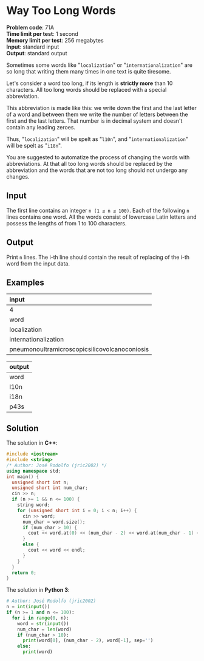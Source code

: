 # Way Too Long Words
**Problem code**: 71A  
**Time limit per test**: 1 second  
**Memory limit per test**: 256 megabytes  
**Input**: standard input  
**Output**: standard output  

Sometimes some words like "`localization`" or "`internationalization`" are so long that writing them many times in one text is quite tiresome.

Let's consider a word too long, if its length is **strictly more** than 10 characters. All too long words should be replaced with a special abbreviation.

This abbreviation is made like this: we write down the first and the last letter of a word and between them we write the number of letters between the first and the last letters. That number is in decimal system and doesn't contain any leading zeroes.

Thus, "`localization`" will be spelt as "`l10n`", and "`internationalization`" will be spelt as "`i18n`".

You are suggested to automatize the process of changing the words with abbreviations. At that all too long words should be replaced by the abbreviation and the words that are not too long should not undergo any changes.

## Input
The first line contains an integer `n (1 ≤ n ≤ 100)`. Each of the following `n` lines contains one word. All the words consist of lowercase Latin letters and possess the lengths of from 1 to 100 characters.

## Output
Print `n` lines. The i-th line should contain the result of replacing of the i-th word from the input data.

## Examples
| input |
| :--- |
| 4 |
| word |
| localization |
| internationalization |
| pneumonoultramicroscopicsilicovolcanoconiosis |

| output |
| :--- |
| word |
| l10n |
| i18n |
| p43s |

## Solution
The solution in **C++**:
```cpp
#include <iostream>
#include <string>
/* Author: José Rodolfo (jric2002) */
using namespace std;
int main() {
  unsigned short int n;
  unsigned short int num_char;
  cin >> n;
  if (n >= 1 && n <= 100) {
    string word;
    for (unsigned short int i = 0; i < n; i++) {
      cin >> word;
      num_char = word.size();
      if (num_char > 10) {
        cout << word.at(0) << (num_char - 2) << word.at(num_char - 1) << endl;
      }
      else {
        cout << word << endl;
      }
    }
  }
  return 0;
}
```

The solution in **Python 3**:
```python
# Author: José Rodolfo (jric2002)
n = int(input())
if (n >= 1 and n <= 100):
  for i in range(0, n):
    word = str(input())
    num_char = len(word)
    if (num_char > 10):
      print(word[0], (num_char - 2), word[-1], sep='')
    else:
      print(word)
```